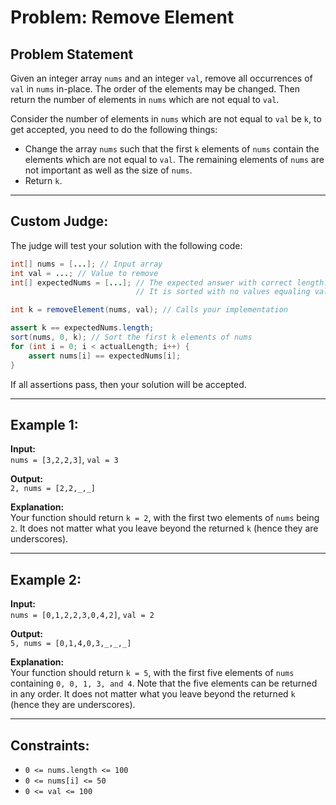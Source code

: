 # Problem: Remove Element

## Problem Statement
Given an integer array `nums` and an integer `val`, remove all occurrences of `val` in `nums` in-place. The order of the elements may be changed. Then return the number of elements in `nums` which are not equal to `val`.

Consider the number of elements in `nums` which are not equal to `val` be `k`, to get accepted, you need to do the following things:

- Change the array `nums` such that the first `k` elements of `nums` contain the elements which are not equal to `val`. The remaining elements of `nums` are not important as well as the size of `nums`.
- Return `k`.

---

## Custom Judge:

The judge will test your solution with the following code:

```java
int[] nums = [...]; // Input array
int val = ...; // Value to remove
int[] expectedNums = [...]; // The expected answer with correct length.
                            // It is sorted with no values equaling val.

int k = removeElement(nums, val); // Calls your implementation

assert k == expectedNums.length;
sort(nums, 0, k); // Sort the first k elements of nums
for (int i = 0; i < actualLength; i++) {
    assert nums[i] == expectedNums[i];
}
```

If all assertions pass, then your solution will be accepted.

---

## Example 1:

**Input:**  
`nums = [3,2,2,3]`, `val = 3`

**Output:**  
`2, nums = [2,2,_,_]`

**Explanation:**  
Your function should return `k = 2`, with the first two elements of `nums` being `2`.
It does not matter what you leave beyond the returned `k` (hence they are underscores).

---

## Example 2:

**Input:**  
`nums = [0,1,2,2,3,0,4,2]`, `val = 2`

**Output:**  
`5, nums = [0,1,4,0,3,_,_,_]`

**Explanation:**  
Your function should return `k = 5`, with the first five elements of `nums` containing `0, 0, 1, 3, and 4`.
Note that the five elements can be returned in any order.
It does not matter what you leave beyond the returned `k` (hence they are underscores).

---

## Constraints:

- `0 <= nums.length <= 100`
- `0 <= nums[i] <= 50`
- `0 <= val <= 100`
